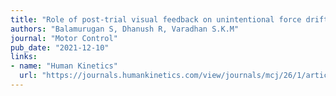 ```yaml
---
title: "Role of post-trial visual feedback on unintentional force drift during isometric finger force production tasks"
authors: "Balamurugan S, Dhanush R, Varadhan S.K.M"
journal: "Motor Control"
pub_date: "2021-12-10"
links:
- name: "Human Kinetics"
  url: "https://journals.humankinetics.com/view/journals/mcj/26/1/article-p1.xml"
---
```



